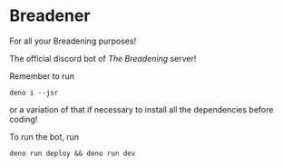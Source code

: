 # Breadener
For all your Breadening purposes!

The official discord bot of *The Breadening* server!

Remember to run
```
deno i --jsr
```
or a variation of that if necessary to install all the dependencies before coding!

To run the bot, run
```
deno run deploy && deno run dev
```
